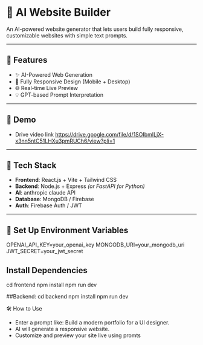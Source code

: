# 🚀 AI Website Builder

An AI-powered website generator that lets users build fully responsive, customizable websites with simple text prompts.

---

## 🧠 Features

- ✨ AI-Powered Web Generation
- 📱 Fully Responsive Design (Mobile + Desktop)
- 🌐 Real-time Live Preview
- 💡 GPT-based Prompt Interpretation

---

## 📸 Demo

- Drive video link
  https://drive.google.com/file/d/1SOIbmILjX-x3nn5ntC51LHXu3pmRUCh6/view?pli=1

---

## 🧾 Tech Stack

- **Frontend**: React.js + Vite + Tailwind CSS
- **Backend**: Node.js + Express *(or FastAPI for Python)*
- **AI**: anthropic claude API
- **Database**: MongoDB / Firebase
- **Auth**: Firebase Auth / JWT

---

## 📂  Set Up Environment Variables
OPENAI_API_KEY=your_openai_key
MONGODB_URI=your_mongodb_uri
JWT_SECRET=your_jwt_secret


## Install Dependencies
cd frontend
npm install
npm run dev

##Backend:
cd backend
npm install
npm run dev

🛠 How to Use
- Enter a prompt like: Build a modern portfolio for a UI designer.
- AI will generate a responsive website.
- Customize and preview your site live using promts

